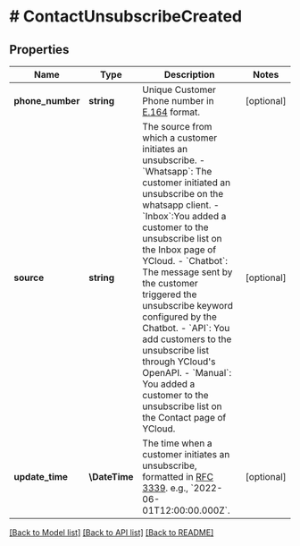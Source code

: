 # # ContactUnsubscribeCreated

## Properties

Name | Type | Description | Notes
------------ | ------------- | ------------- | -------------
**phone_number** | **string** | Unique Customer Phone number in [E.164](https://en.wikipedia.org/wiki/E.164) format. | [optional]
**source** | **string** | The source from which a customer initiates an unsubscribe. - &#x60;Whatsapp&#x60;: The customer initiated an unsubscribe on the whatsapp client. - &#x60;Inbox&#x60;:You added a customer to the unsubscribe list on the Inbox page of YCloud. - &#x60;Chatbot&#x60;: The message sent by the customer triggered the unsubscribe keyword configured by the Chatbot. - &#x60;API&#x60;: You add customers to the unsubscribe list through YCloud&#39;s OpenAPI. - &#x60;Manual&#x60;: You added a customer to the unsubscribe list on the Contact page of YCloud. | [optional]
**update_time** | **\DateTime** | The time when a customer initiates an unsubscribe, formatted in [RFC 3339](https://datatracker.ietf.org/doc/html/rfc3339). e.g., &#x60;2022-06-01T12:00:00.000Z&#x60;. | [optional]

[[Back to Model list]](../../README.md#models) [[Back to API list]](../../README.md#endpoints) [[Back to README]](../../README.md)
